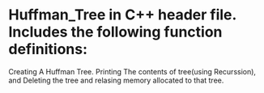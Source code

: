 # Huffman_Tree in C++ header file. Includes the following function definitions:
Creating A Huffman Tree.
Printing The contents of tree(using Recurssion), and 
Deleting the tree and relasing memory allocated to that tree.
